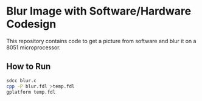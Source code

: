 # Blur Image with Software/Hardware Codesign

This repository contains code to get a picture from software and blur it on a 8051 microprocessor.

## How to Run

```bash
sdcc blur.c
cpp -P blur.fdl >temp.fdl
gplatform temp.fdl 
```
